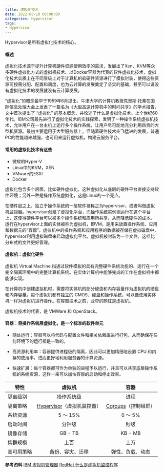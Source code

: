 ```yaml
---
title: 虚拟化技术
date: 2022-08-10 00:00:00
categories: Hypervisor
tags:
- Hypervisor
---
```

Hypervisor是所有虚拟化技术的核心。
<!-- more -->

#### 概述
虚拟化技术源于提升计算机硬件资源使用效率的需求，发展出了Xen、KVM等众多硬件虚拟化方式的虚拟机技术、以Docker容器为代表的软件虚拟化技术，虚拟化技术实质上在不同层级上对于计算机的软硬件资源进行了模拟封装，使得这些资源可按需分配、配置和调度，也为云计算的发展奠定了坚实的基础，甚至可以说没有虚拟化技术的发展就没有云计算发展。

“虚拟化”的概念最早于1959年6月提出，牛津大学的计算机教授克里斯·托弗在国际信息处理大会上发表了一篇名为《大型高速计算机中的时间共享》的学术报告，文中首次提出了 “虚拟化” 的基本概念，并论述了什么是虚拟化技术。上个世纪60年代，IBM公司最先进行了虚拟化技术的实践探索，发明了一种操作系统虚拟机技术，允许用户在一台主机上运行多个操作系统，让用户尽可能地充分利用昂贵的大型机资源。最初主要运用于大型服务器上，但随着硬件技术突飞猛进的发展，普通PC的性能越来越强，也可用来运行虚拟机，构建云服务平台。


#### 常用的虚拟化技术有这些

- 微软的Hyper-V
- Linux中的KVM，XEN
- VMware的ESXI
- Docker


虚拟化包含多个层面，比如硬件虚拟化，这种虚拟化从底层的硬件平台直接支持软件环境；另外一种是操作系统虚拟化，这是Linux的一个亮点。

在硬件层之上，独立于操作系统的一层软件被称之为hypervisor，或者叫做虚拟机监视器。hypervisor创建了虚拟化平台，而操作系统实例则运行在这个平台上，这使得硬件平台可以被多个操作系统和应用所共享，从而降低硬件的成本。
运行在hypervisor上面的实体被称为虚拟机，即VM，是用来放置操作系统、应用和数据元的“容器”。虚拟机中的操作系统和应用程序的数据被存储在虚拟磁盘中，hypervisor利用虚拟磁盘来启动虚拟化平台。虚拟机被封装为一个文件，这样比分布式的文件更好管理。

#### 虚拟机：虚拟化硬件

虚拟机 Virtual Machine 指通过软件模拟的具有完整硬件系统功能的、运行在一个完全隔离环境中的完整计算机系统。在实体计算机中能够完成的工作在虚拟机中都能够实现。

在计算机中创建虚拟机时，需要将实体机的部分硬盘和内存容量作为虚拟机的硬盘和内存容量。每个虚拟机都有独立的 CMOS、硬盘和操作系统，可以像使用实体机一样对虚拟机进行操作。在容器技术之前，业界的网红是虚拟机。

虚拟机技术的代表，是 VMWare 和 OpenStack。

#### 容器：将操作系统层虚拟化，是一个标准的软件单元

- 随处运行：容器可以将代码与配置文件和相关依赖库进行打包，从而确保在任何环境下的运行都是一致的。

- 高资源利用率：容器提供进程级的隔离，因此可以更加精细地设置 CPU 和内存的使用率，进而更好地利用服务器的计算资源。

- 快速扩展：每个容器都可作为单独的进程予以运行，并且可以共享底层操作系统的系统资源，这样一来可以加快容器的启动和停止效率。

| 特性       |                            虚拟机                            |                             容器                             |
| ---------- | :----------------------------------------------------------: | :----------------------------------------------------------: |
| 隔离级别   |                          操作系统级                          |                             进程                             |
| 隔离策略   | [Hypervisor](https://baike.baidu.com/item/hypervisor/3353492?fr=aladdin)（虚拟机监控器） | [Cgroups](https://baike.baidu.com/item/Cgroup/4988200?fr=aladdin)（控制组群） |
| 系统资源   |                           5 ～ 15%                           |                           0 ～ 5%                            |
| 启动时间   |                            分钟级                            |                             秒级                             |
| 镜像存储   |                           GB - TB                            |                           KB - MB                            |
| 集群规模   |                             上百                             |                             上万                             |
| 高可用策略 |                       备份、容灾、迁移                       |                       弹性、负载、动态                       |







**参考资料**
[IBM 虚拟机管理器](https://www.ibm.com/cn-zh/topics/hypervisors?mhsrc=ibmsearch_a&mhq=hypervisor)
[RedHat 什么是虚拟机监控程序](https://www.redhat.com/zh/topics/virtualization/what-is-a-hypervisor)
